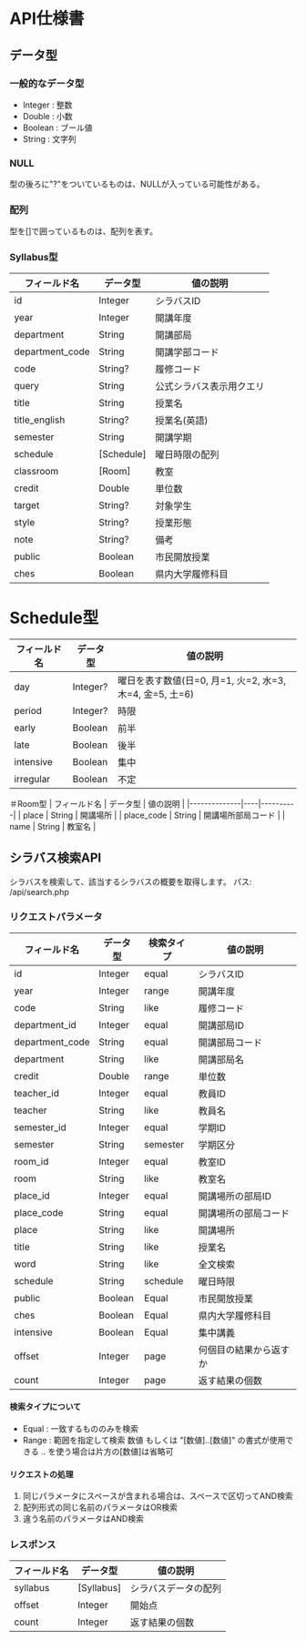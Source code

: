 # API仕様書

## データ型
### 一般的なデータ型
- Integer : 整数
- Double : 小数
- Boolean : ブール値
- String : 文字列

### NULL
型の後ろに"?"をついているものは、NULLが入っている可能性がある。

### 配列
型を[]で囲っているものは、配列を表す。

### Syllabus型
| フィールド名 | データ型 | 値の説明 |
|--------------|----|----------|
| id | Integer | シラバスID |
| year | Integer | 開講年度 |
| department | String | 開講部局 |
| department_code | String | 開講学部コード |
| code | String? | 履修コード |
| query | String | 公式シラバス表示用クエリ |
| title | String | 授業名 |
| title_english | String? | 授業名(英語) |
| semester | String | 開講学期 |
| schedule | [Schedule] | 曜日時限の配列 |
| classroom | [Room] | 教室 |
| credit | Double | 単位数 |
| target | String? | 対象学生 |
| style | String? | 授業形態 |
| note | String? | 備考 |
| public | Boolean | 市民開放授業 |
| ches | Boolean | 県内大学履修科目 |

# Schedule型
| フィールド名 | データ型 | 値の説明 |
|--------------|----|----------|
| day | Integer? | 曜日を表す数値(日=0, 月=1, 火=2, 水=3, 木=4, 金=5, 土=6) |
| period | Integer? | 時限 |
| early | Boolean | 前半 |
| late | Boolean | 後半 |
| intensive | Boolean | 集中 |
| irregular | Boolean | 不定 |

＃Room型
| フィールド名 | データ型 | 値の説明 |
|--------------|----|----------|
| place | String | 開講場所 |
| place_code | String | 開講場所部局コード |
| name | String | 教室名 |

## シラバス検索API
シラバスを検索して、該当するシラバスの概要を取得します。
パス: /api/search.php

### リクエストパラメータ
| フィールド名 | データ型 | 検索タイプ | 値の説明 |
|--------------|----------|------------|----------|
| id | Integer | equal | シラバスID |
| year | Integer | range | 開講年度 |
| code | String | like | 履修コード |
| department_id | Integer | equal | 開講部局ID |
| department_code | String | equal | 開講部局コード |
| department | String | like | 開講部局名 |
| credit | Double | range | 単位数 |
| teacher_id | Integer | equal | 教員ID |
| teacher | String | like | 教員名 |
| semester_id | Integer | equal | 学期ID |
| semester | String | semester | 学期区分 |
| room_id | Integer | equal | 教室ID |
| room | String | like | 教室名 |
| place_id | Integer | equal | 開講場所の部局ID |
| place_code | String | equal | 開講場所の部局コード |
| place | String | like | 開講場所 |
| title | String | like | 授業名 |
| word | String | like | 全文検索 |
| schedule | String | schedule | 曜日時限 |
| public | Boolean | Equal | 市民開放授業 |
| ches | Boolean | Equal | 県内大学履修科目 |
| intensive | Boolean | Equal | 集中講義 |
| offset | Integer | page | 何個目の結果から返すか |
| count | Integer | page | 返す結果の個数 |

#### 検索タイプについて
- Equal : 一致するもののみを検索
- Range : 範囲を指定して検索
          数値 もしくは "[数値]..[数値]" の書式が使用できる
          .. を使う場合は片方の[数値]は省略可

#### リクエストの処理
1. 同じパラメータにスペースが含まれる場合は、スペースで区切ってAND検索
2. 配列形式の同じ名前のパラメータはOR検索
3. 違う名前のパラメータはAND検索

### レスポンス
| フィールド名 | データ型 | 値の説明 |
|--------------|----|----------|
| syllabus | [Syllabus] | シラバスデータの配列 |
| offset | Integer | 開始点 |
| count | Integer | 返す結果の個数 |
